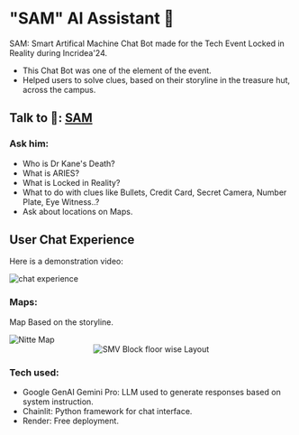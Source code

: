 # "SAM" AI Assistant 🤖
SAM: Smart Artifical Machine Chat Bot made for the Tech Event Locked in Reality during Incridea'24.
- This Chat Bot was one of the element of the event.
- Helped users to solve clues, based on their storyline in the treasure hut, across the campus.


## Talk to 🤖: [SAM](https://lockedinrealitysam.onrender.com/)
### Ask him:
- Who is Dr Kane's Death?
- What is ARIES?
- What is Locked in Reality?
- What to do with clues like Bullets, Credit Card, Secret Camera, Number Plate, Eye Witness..?
- Ask about locations on Maps.

## User Chat Experience

Here is a demonstration video:

![chat experience](https://github.com/user-attachments/assets/90e6b876-993b-4fc3-b338-2c9a95c1b374)

### Maps:
Map Based on the storyline.

<img src="https://github.com/iamrajharshit/LockedinReality-SAM/blob/main/maps/Nitte%20map.png" alt="Nitte Map" title="Nitte Map">
<center><img src="https://github.com/iamrajharshit/LockedinReality-SAM/blob/main/maps/SMV%20block%20map.png" alt="SMV Block floor wise Layout" title="SMV Block floor wise Layout"></center>

### Tech used:
- Google GenAI Gemini Pro: LLM used to generate responses based on system instruction.
- Chainlit: Python framework for chat interface.
- Render: Free deployment.
